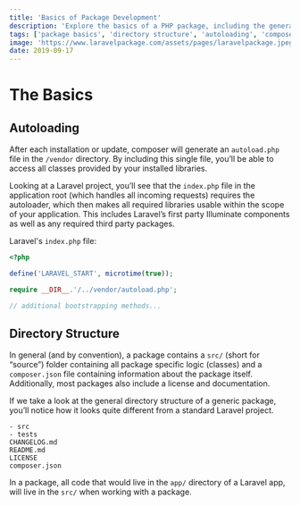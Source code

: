 ```yaml
---
title: 'Basics of Package Development'
description: 'Explore the basics of a PHP package, including the general directory structure, composer.json and autoloading.'
tags: ['package basics', 'directory structure', 'autoloading', 'composer']
image: 'https://www.laravelpackage.com/assets/pages/laravelpackage.jpeg'
date: 2019-09-17
---
```


# The Basics

## Autoloading

After each installation or update, composer will generate an `autoload.php` file in the `/vendor` directory. By including this single file, you’ll be able to access all classes provided by your installed libraries.

Looking at a Laravel project, you’ll see that the `index.php` file in the application root (which handles all incoming requests) requires the autoloader, which then makes all required libraries usable within the scope of your application. This includes Laravel’s first party Illuminate components as well as any required third party packages.

Laravel's `index.php` file:

```php
<?php

define('LARAVEL_START', microtime(true));

require __DIR__.'/../vendor/autoload.php';

// additional bootstrapping methods...
```

## Directory Structure

In general (and by convention), a package contains a `src/` (short for “source”) folder containing all package specific logic (classes) and a `composer.json` file containing information about the package itself. Additionally, most packages also include a license and documentation.

If we take a look at the general directory structure of a generic package, you’ll notice how it looks quite different from a standard Laravel project.

```
- src
- tests
CHANGELOG.md
README.md
LICENSE
composer.json
```

In a package, all code that would live in the `app/` directory of a Laravel app, will live in the `src/` when working with a package.
